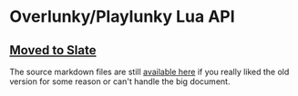 # Overlunky/Playlunky Lua API
## [Moved to Slate](https://spelunky-fyi.github.io/overlunky/)
The source markdown files are still [available here](https://github.com/spelunky-fyi/overlunky/tree/main/docs/src/includes) if you really liked the old version for some reason or can't handle the big document.

